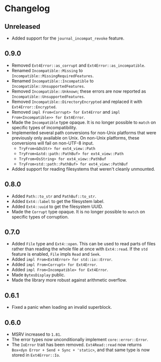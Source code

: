 # Changelog

## Unreleased

* Added support for the `journal_incompat_revoke` feature.

## 0.9.0

* Removed `Ext4Error::as_corrupt` and `Ext4Error::as_incompatible`.
* Renamed `Incompatible::Missing` to `Incompatible::MissingRequiredFeatures`.
* Renamed `Incompatible::Incompatible` to `Incompatible::UnsupportedFeatures`.
* Removed `Incompatible::Unknown`; these errors are now reported as
  `Incompatible::UnsupportedFeatures`.
* Removed `Incompatible::DirectoryEncrypted` and replaced it with
  `Ext4Error::Encrypted`.
* Removed `impl From<Corrupt> for Ext4Error` and
  `impl From<Incompatible>> for Ext4Error`.
* Made the `Incompatible` type opaque. It is no longer possible to
  `match` on specific types of incompatibility.
* Implemented several path conversions for non-Unix platforms that were
  previously only available on Unix. On non-Unix platforms, these
  conversions will fail on non-UTF-8 input.
  * `TryFrom<&OsStr> for ext4_view::Path`
  * `TryFrom<&std::path::PathBuf> for ext4_view::Path`
  * `TryFrom<OsString> for ext4_view::PathBuf`
  * `TryFrom<std::path::PathBuf> for ext4_view::PathBuf`
* Added support for reading filesystems that weren't cleanly unmounted.

## 0.8.0

* Added `Path::to_str` and `PathBuf::to_str`.
* Added `Ext4::label` to get the filesystem label.
* Added `Ext4::uuid` to get the filesystem UUID.
* Made the `Corrupt` type opaque. It is no longer possible to `match` on
  specific types of corruption.

## 0.7.0

* Added `File` type and `Ext4::open`. This can be used to read parts of
  files rather than reading the whole file at once with `Ext4::read`. If
  the `std` feature is enabled, `File` impls `Read` and `Seek`.
* Added `impl From<Ext4Error> for std::io::Error`.
* Added `impl From<Corrupt> for Ext4Error`.
* Added `impl From<Incompatible> for Ext4Error`.
* Made `BytesDisplay` public.
* Made the library more robust against arithmetic overflow.

## 0.6.1

* Fixed a panic when loading an invalid superblock.

## 0.6.0

* MSRV increased to `1.81`.
* The error types now unconditionally implement `core::error::Error`.
* The `IoError` trait has been removed. `Ext4Read::read` now returns
  `Box<dyn Error + Send + Sync + 'static>`, and that same type is now
  stored in `Ext4Error::Io`.
